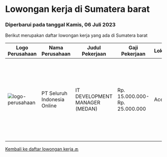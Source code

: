 
  # Lowongan kerja di Sumatera barat

  ### Diperbarui pada tanggal Kamis, 06 Juli 2023

  Berikut merupakan daftar lowongan kerja yang ada di Sumatera barat

  |Logo Perusahaan | Nama Perusahaan | Judul Pekerjaan | Gaji Pekerjaan | Lokasi | Deskripsi | Tanggal diunggah | Pranala |
  | -------------- | --------------- | --------------- | --------- | --------- | -------------- | ------- | ----------- |
  |![logo-perusahaan](https://image-service-cdn.seek.com.au/c768f0670f8f8212da7de609b6af9d0b2e5134cc/ee4dce1061f3f616224767ad58cb2fc751b8d2dc)|PT Seluruh Indonesia Online|IT DEVELOPMENT MANAGER (MEDAN)|Rp. 15.000.000-Rp. 25.000.000|Aceh|Memiliki pengalaman leadership sebagai Manager sebelumnya.Back End Engineer1. Memiliki pengalaman dalam membangun RESTful APIs2. Menguasai bahasa...|Selasa, 04 Juli 2023|https://www.jobstreet.co.id/id/job/it-development-manager-medan-4392340?token=0~a1637e4c-2f41-4455-935b-1496fb5e5104&sectionRank=1&jobId=jobstreet-id-job-4392340|


  [Kembali ke daftar lowongan kerja 🔙](../README.md#daftar-lowongan-kerja)
  